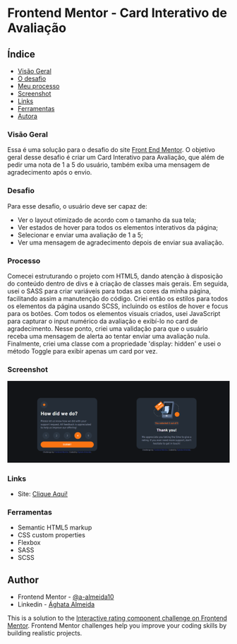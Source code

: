 # Frontend Mentor - Card Interativo de Avaliação

## Índice

- [Visão Geral](#visão)
- [O desafio](#desafio)
- [Meu processo](#processo)
- [Screenshot](#screenshot)
- [Links](#links)
- [Ferramentas](#ferramentas)
- [Autora](#author)

### Visão Geral

Essa é uma solução para o desafio do site [Front End Mentor](#ttps://www.frontendmentor.io/challenges/interactive-rating-component-koxpeBUmI). O objetivo geral desse desafio é criar um Card Interativo para Avaliação, que além de pedir uma nota de 1 a 5 do usuário, também exiba uma mensagem de agradecimento após o envio.

### Desafio

Para esse desafio, o usuário deve ser capaz de:

- Ver o layout otimizado de acordo com o tamanho da sua tela;
- Ver estados de hover para todos os elementos interativos da página;
- Selecionar e enviar uma avaliação de 1 a 5;
- Ver uma mensagem de agradecimento depois de enviar sua avaliação.

### Processo

Comecei estruturando o projeto com HTML5, dando atenção à disposição do conteúdo dentro de divs e à criação de classes mais gerais.
Em seguida, usei o SASS para criar variáveis para todas as cores da minha página, facilitando assim a manutenção do código. Criei então os estilos para todos os elementos da página usando SCSS, incluindo os estilos de hover e focus para os botões.
Com todos os elementos visuais criados, usei JavaScript para capturar o input numérico da avaliação e exibí-lo no card de agradecimento.
Nesse ponto, criei uma validação para que o usuário receba uma mensagem de alerta ao tentar enviar uma avaliação nula.
Finalmente, criei uma classe com a propriedade 'display: hidden' e usei o método Toggle para exibir apenas um card por vez.

### Screenshot

![](/images/screenshot.png)

### Links

- Site: [Clique Aqui!](https://interactive-rating-component-i47fabqjx-a-almeida10.vercel.app/)

### Ferramentas

- Semantic HTML5 markup
- CSS custom properties
- Flexbox
- SASS
- SCSS

## Author

- Frontend Mentor - [@a-almeida10](https://www.frontendmentor.io/profile/a-almeida10)
- Linkedin - [Ághata Almeida](https://www.linkedin.com/in/aghata-almeida/)

This is a solution to the [Interactive rating component challenge on Frontend Mentor](https://www.frontendmentor.io/challenges/interactive-rating-component-koxpeBUmI). Frontend Mentor challenges help you improve your coding skills by building realistic projects.
